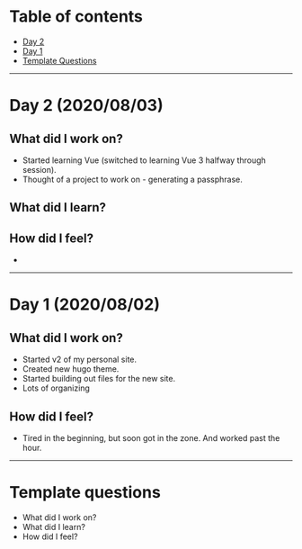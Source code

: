 # Table of contents
- [Day 2](#day-2-20200803)
- [Day 1](#day-1-20200802)
- [Template Questions](#template-questions)
---

# Day 2 (2020/08/03)
## What did I work on?
- Started learning Vue (switched to learning Vue 3 halfway through session).
- Thought of a project to work on - generating a passphrase.

## What did I learn?
## How did I feel?
-
---

# Day 1 (2020/08/02)
## What did I work on?
- Started v2 of my personal site.
- Created new hugo theme.
- Started building out files for the new site.
- Lots of organizing

## How did I feel?
- Tired in the beginning, but soon got in the zone. And worked past the hour.
---
# Template questions
- What did I work on?
- What did I learn?
- How did I feel?